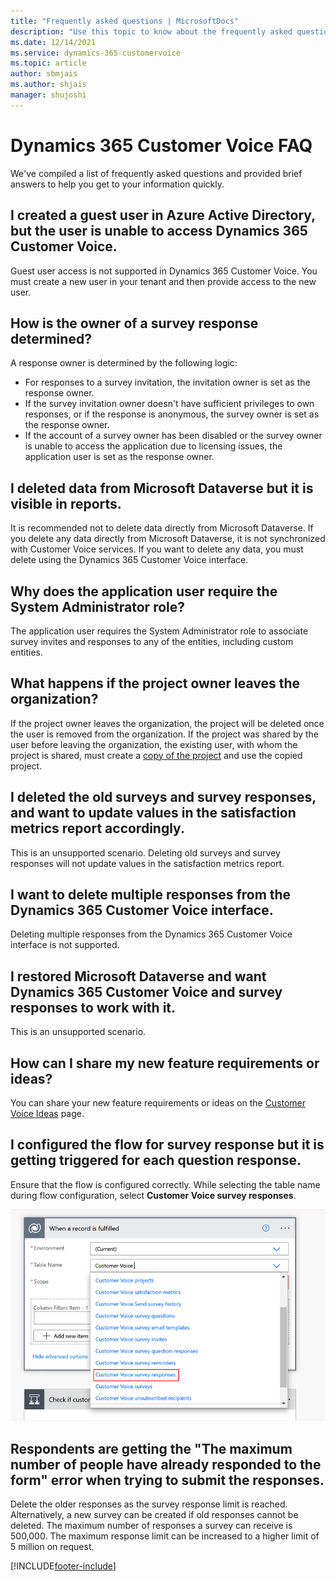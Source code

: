 ```yaml
---
title: "Frequently asked questions | MicrosoftDocs"
description: "Use this topic to know about the frequently asked questions and their answers in Dynamics 365 Customer Voice."
ms.date: 12/14/2021
ms.service: dynamics-365-customervoice
ms.topic: article
author: sbmjais
ms.author: shjais
manager: shujoshi
---
```


# Dynamics 365 Customer Voice FAQ

We've compiled a list of frequently asked questions and provided brief answers to help you get to your information quickly.

## I created a guest user in Azure Active Directory, but the user is unable to access Dynamics 365 Customer Voice.

Guest user access is not supported in Dynamics 365 Customer Voice. You must create a new user in your tenant and then provide access to the new user.

## How is the owner of a survey response determined?

A response owner is determined by the following logic:

- For responses to a survey invitation, the invitation owner is set as the response owner.
- If the survey invitation owner doesn't have sufficient privileges to own responses, or if the response is anonymous, the survey owner is set as the response owner.
- If the account of a survey owner has been disabled or the survey owner is unable to access the application due to licensing issues, the application user is set as the response owner.

## I deleted data from Microsoft Dataverse but it is visible in reports.

It is recommended not to delete data directly from Microsoft Dataverse. If you delete any data directly from Microsoft Dataverse, it is not synchronized with Customer Voice services. If you want to delete any data, you must delete using the Dynamics 365 Customer Voice interface.

## Why does the application user require the System Administrator role?

The application user requires the System Administrator role to associate survey invites and responses to any of the entities, including custom entities.

## What happens if the project owner leaves the organization?

If the project owner leaves the organization, the project will be deleted once the user is removed from the organization. If the project was shared by the user before leaving the organization, the existing user, with whom the project is shared, must create a [copy of the project](manage-projects.md#copy-a-project) and use the copied project.

## I deleted the old surveys and survey responses, and want to update values in the satisfaction metrics report accordingly.

This is an unsupported scenario. Deleting old surveys and survey responses will not update values in the satisfaction metrics report.

## I want to delete multiple responses from the Dynamics 365 Customer Voice interface.

Deleting multiple responses from the Dynamics 365 Customer Voice interface is not supported.

## I restored Microsoft Dataverse and want Dynamics 365 Customer Voice and survey responses to work with it.

This is an unsupported scenario.

## How can I share my new feature requirements or ideas?

You can share your new feature requirements or ideas on the [Customer Voice Ideas](https://aka.ms/customervoiceideas) page.

## I configured the flow for survey response but it is getting triggered for each question response.

Ensure that the flow is configured correctly. While selecting the table name during flow configuration, select **Customer Voice survey responses**.

![Flow configuration for survey response in Customer Voice.](media/response-flow-config.png "Flow configuration for survey response in Customer Voice")

## Respondents are getting the "The maximum number of people have already responded to the form" error when trying to submit the responses.

Delete the older responses as the survey response limit is reached. Alternatively, a new survey can be created if old responses cannot be deleted. The maximum number of responses a survey can receive is 500,000. The maximum response limit can be increased to a higher limit of 5 million on request.



[!INCLUDE[footer-include](includes/footer-banner.md)]
